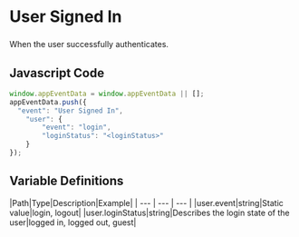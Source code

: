 # User Signed In

### 
When the user successfully authenticates.

## Javascript Code
```js
window.appEventData = window.appEventData || [];
appEventData.push({
  "event": "User Signed In",
    "user": {
        "event": "login",
        "loginStatus": "<loginStatus>"
    }
});
```

## Variable Definitions

|Path|Type|Description|Example|
| --- | --- | --- | 
|user.event|string|Static value|login, logout|
|user.loginStatus|string|Describes the login state of the user|logged in, logged out, guest|




